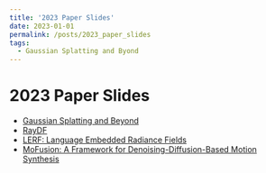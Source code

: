 ```yaml
---
title: '2023 Paper Slides'
date: 2023-01-01
permalink: /posts/2023_paper_slides
tags:
  - Gaussian Splatting and Byond
---
```


2023 Paper Slides
=====

- [Gaussian Splatting and Beyond](https://docs.google.com/presentation/d/1DZ5bkIquXO0_aXnCjgaENHX7vf-eVQWw0yll9mnsOzQ/edit?usp=sharing)
- [RayDF](https://docs.google.com/presentation/d/1QLM3OghnPHfgmMKpG8_7VUybIwXalN3_eIZ4dtbpZkI/edit?usp=sharing)
- [LERF: Language Embedded Radiance Fields](https://docs.google.com/presentation/d/1yIkDG1rfKXAYhVwnOroTif3s_V2W-xExSbDkbnj4HSI/edit?usp=sharing)
- [MoFusion: A Framework for Denoising-Diffusion-Based Motion Synthesis](https://docs.google.com/presentation/d/13M-4Gz6aKsRuKbCm8jo14XDsJ2xwwz5SEEHG7EpF_xs/edit?usp=sharing)